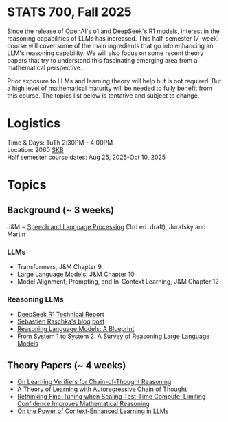 # STATS 700, Fall 2025

Since the release of OpenAI's o1 and DeepSeek's R1 models, interest in the reasoning capabilities of LLMs has increased. This half-semester (7-week) course will cover some of the main ingredients that go into enhancing an LLM's reasoning capability. We will also focus on some recent theory papers that try to understand this fascinating emerging area from a mathematical perspective.

Prior exposure to LLMs and learning theory will help but is not required. But a high level of mathematical maturity will be needed to fully benefit from this course. The topics list below is tentative and subject to change.

# Logistics
Time & Days: TuTh 2:30PM - 4:00PM  
Location: 2060 [SKB](https://maps.studentlife.umich.edu/building/school-of-kinesiology-building)  
Half semester course dates: Aug 25, 2025-Oct 10, 2025

# Topics

## Background (~ 3 weeks)

J&M = [Speech and Language Processing](https://web.stanford.edu/~jurafsky/slp3/) (3rd ed. draft), Jurafsky and Martin

### LLMs
- Transformers, J&M Chapter 9
- Large Language Models, J&M Chapter 10
- Model Alignment, Prompting, and In-Context Learning, J&M Chapter 12

### Reasoning LLMs
- [DeepSeek R1 Technical Report](https://arxiv.org/abs/2501.12948)
- [Sebastien Raschka's blog post](https://magazine.sebastianraschka.com/p/understanding-reasoning-llms)
- [Reasoning Language Models: A Blueprint](https://ar5iv.labs.arxiv.org/html/2501.11223)
- [From System 1 to System 2: A Survey of Reasoning Large Language Models](https://ar5iv.labs.arxiv.org/html/2502.17419)

## Theory Papers (~ 4 weeks)

- [On Learning Verifiers for Chain-of-Thought Reasoning](https://ar5iv.labs.arxiv.org/html/2505.22650)
- [A Theory of Learning with Autoregressive Chain of Thought](https://ar5iv.labs.arxiv.org/html/2503.07932)
- [Rethinking Fine-Tuning when Scaling Test-Time Compute: Limiting Confidence Improves Mathematical Reasoning](https://ar5iv.labs.arxiv.org/html/2502.07154)
- [On the Power of Context-Enhanced Learning in LLMs](https://arxiv.org/abs/2503.01821)

